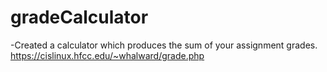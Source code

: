 # gradeCalculator
-Created a calculator which produces the sum of your assignment grades.
https://cislinux.hfcc.edu/~whalward/grade.php
